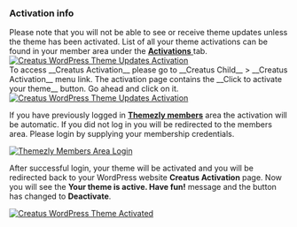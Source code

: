 <div class="thz-notification thz-notification-red thz-align-left">
	<h3 class="thz-notification-title">Activation info</h3>
	<div>Please note that you will not be able to see or receive theme updates unless the theme has been activated. List of all your theme activations can be found in your member area under the 	<a href="https://members.themezly.com/thz/user-activations/"> <b>Activations</b> </a> tab.
	</div>
</div>

<div class="thz-lightbox-gallery" markdown="1">

<div class="thz-doc-image max">
<a class="thz-lightbox mfp-image" href="../../docs-media/activate-creatus.jpg" data-mfp-title="Creatus WordPress Theme Updates Activation" data-modal-size="large">
	<img src="../../docs-media/activate-creatus.jpg" alt="Creatus WordPress Theme Updates Activation" />
</a>
</div>

<div markdown="1">
To access  __Creatus Activation__ please go to __Creatus Child__ >  __Creatus Activation__ menu link. 
The activation page contains the __Click to activate your theme__ button. Go ahead and click on it.

<div class="thz-doc-image">
<a class="thz-lightbox mfp-image" href="../../docs-media/activate-creatus-2.jpg" data-mfp-title="Creatus WordPress Theme Updates Activation" data-modal-size="large">
	<img src="../../docs-media/activate-creatus-2.jpg" alt="Creatus WordPress Theme Updates Activation" />
</a>
</div>

If you have previously logged in __[Themezly members](https://members.themezly.com/)__ area the activation will be automatic. If you did not log in you will be redirected to the members area. Please login by supplying your membership credentials. 

<div class="thz-doc-image">
<a class="thz-lightbox mfp-image" href="../../docs-media/activate-creatus-4.jpg" data-mfp-title="Themezly Members Area Login" data-modal-size="large">
	<img src="../../docs-media/activate-creatus-4.jpg" alt="Themezly Members Area Login" />
</a>
</div>

After  successful login, your theme will be activated and you will be redirected back to your WordPress website __Creatus Activation__ page. Now you will see the __Your theme is active. Have fun!__ message and the button has changed to __Deactivate__. 

<div class="thz-doc-image max">
<a class="thz-lightbox mfp-image" href="../../docs-media/activate-creatus-5.jpg" data-mfp-title="Creatus WordPress Theme Activated" data-modal-size="large">
	<img src="../../docs-media/activate-creatus-5.jpg" alt="Creatus WordPress Theme Activated" />
</a>
</div>

</div>



</div>
